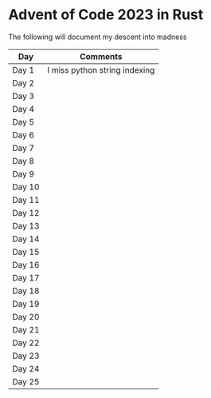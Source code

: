 # Advent of Code 2023 in Rust
The following will document my descent into madness


| **Day**  | **Comments**                              |
|----------|-------------------------------------------|
| Day 1    | I miss python string indexing             |
| Day 2    |                                           |
| Day 3    |                                           |
| Day 4    |                                           |
| Day 5    |                                           |
| Day 6    |                                           |
| Day 7    |                                           |
| Day 8    |                                           |
| Day 9    |                                           |
| Day 10   |                                           |
| Day 11   |                                           |
| Day 12   |                                           |
| Day 13   |                                           |
| Day 14   |                                           |
| Day 15   |                                           |
| Day 16   |                                           |
| Day 17   |                                           |
| Day 18   |                                           |
| Day 19   |                                           |
| Day 20   |                                           |
| Day 21   |                                           |
| Day 22   |                                           |
| Day 23   |                                           |
| Day 24   |                                           |
| Day 25   |                                           |

